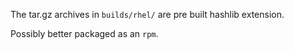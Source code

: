 The tar.gz archives in `builds/rhel/` are pre built hashlib extension.

Possibly better packaged as an `rpm`.